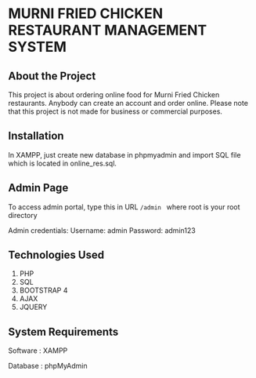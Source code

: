 # MURNI FRIED CHICKEN RESTAURANT MANAGEMENT SYSTEM

## About the Project

This project is about ordering online food for Murni Fried Chicken restaurants. Anybody can create an account and order online. Please note that this project is not made for business or commercial purposes.

## Installation

In XAMPP, just create new database in phpmyadmin and import SQL file which is located in online_res.sql.

## Admin Page

To access admin portal, type this in URL `/admin ` where root is your root directory

Admin credentials: Username: admin Password: admin123

## Technologies Used

1. PHP
2. SQL
3. BOOTSTRAP 4
4. AJAX
5. JQUERY

## System Requirements

Software : XAMPP 

Database : phpMyAdmin

